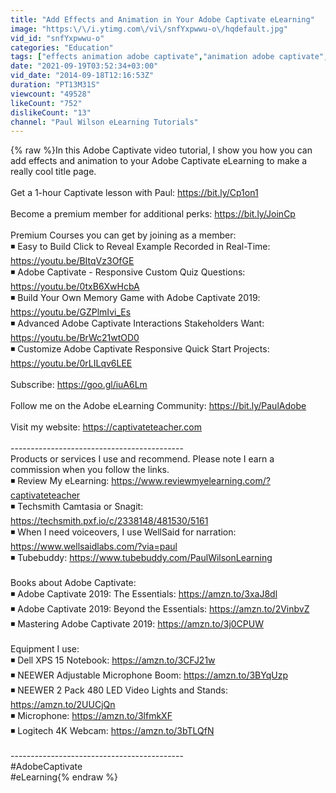 ```yaml
---
title: "Add Effects and Animation in Your Adobe Captivate eLearning"
image: "https:\/\/i.ytimg.com\/vi\/snfYxpwwu-o\/hqdefault.jpg"
vid_id: "snfYxpwwu-o"
categories: "Education"
tags: ["effects animation adobe captivate","animation adobe captivate","animation effects adobe captivate"]
date: "2021-09-19T03:52:34+03:00"
vid_date: "2014-09-18T12:16:53Z"
duration: "PT13M31S"
viewcount: "49528"
likeCount: "752"
dislikeCount: "13"
channel: "Paul Wilson eLearning Tutorials"
---
```

{% raw %}In this Adobe Captivate video tutorial, I show you how you can add effects and animation to your Adobe Captivate eLearning to make a really cool title page.<br /><br />Get a 1-hour Captivate lesson with Paul: <a rel="nofollow" target="blank" href="https://bit.ly/Cp1on1">https://bit.ly/Cp1on1</a><br /><br />Become a premium member for additional perks: <a rel="nofollow" target="blank" href="https://bit.ly/JoinCp">https://bit.ly/JoinCp</a><br /><br />Premium Courses you can get by joining as a member:<br />◾ Easy to Build Click to Reveal Example Recorded in Real-Time: <a rel="nofollow" target="blank" href="https://youtu.be/BItqVz3OfGE">https://youtu.be/BItqVz3OfGE</a><br />◾ Adobe Captivate - Responsive Custom Quiz Questions: <a rel="nofollow" target="blank" href="https://youtu.be/0txB6XwHcbA">https://youtu.be/0txB6XwHcbA</a><br />◾ Build Your Own Memory Game with Adobe Captivate 2019: <a rel="nofollow" target="blank" href="https://youtu.be/GZPlmIvi_Es">https://youtu.be/GZPlmIvi_Es</a> <br />◾ Advanced Adobe Captivate Interactions Stakeholders Want: <a rel="nofollow" target="blank" href="https://youtu.be/BrWc21wtOD0">https://youtu.be/BrWc21wtOD0</a><br />◾ Customize Adobe Captivate Responsive Quick Start Projects: <a rel="nofollow" target="blank" href="https://youtu.be/0rLILqv6LEE">https://youtu.be/0rLILqv6LEE</a> <br /><br />Subscribe: <a rel="nofollow" target="blank" href="https://goo.gl/iuA6Lm">https://goo.gl/iuA6Lm</a><br /><br />Follow me on the Adobe eLearning Community: <a rel="nofollow" target="blank" href="https://bit.ly/PaulAdobe">https://bit.ly/PaulAdobe</a><br /><br />Visit my website: <a rel="nofollow" target="blank" href="https://captivateteacher.com">https://captivateteacher.com</a><br /><br />-------------------------------------------<br />Products or services I use and recommend. Please note I earn a commission when you follow the links.<br />◾ Review My eLearning: <a rel="nofollow" target="blank" href="https://www.reviewmyelearning.com/?captivateteacher">https://www.reviewmyelearning.com/?captivateteacher</a><br />◾ Techsmith Camtasia or Snagit: <a rel="nofollow" target="blank" href="https://techsmith.pxf.io/c/2338148/481530/5161">https://techsmith.pxf.io/c/2338148/481530/5161</a><br />◾ When I need voiceovers, I use WellSaid for narration: <a rel="nofollow" target="blank" href="https://www.wellsaidlabs.com/?via=paul">https://www.wellsaidlabs.com/?via=paul</a><br />◾ Tubebuddy: <a rel="nofollow" target="blank" href="https://www.tubebuddy.com/PaulWilsonLearning">https://www.tubebuddy.com/PaulWilsonLearning</a><br /><br />Books about Adobe Captivate:<br />◾ Adobe Captivate 2019: The Essentials: <a rel="nofollow" target="blank" href="https://amzn.to/3xaJ8dl">https://amzn.to/3xaJ8dl</a><br />◾ Adobe Captivate 2019: Beyond the Essentials: <a rel="nofollow" target="blank" href="https://amzn.to/2VinbvZ">https://amzn.to/2VinbvZ</a><br />◾ Mastering Adobe Captivate 2019: <a rel="nofollow" target="blank" href="https://amzn.to/3j0CPUW">https://amzn.to/3j0CPUW</a> <br /><br />Equipment I use:<br />◾ Dell XPS 15 Notebook: <a rel="nofollow" target="blank" href="https://amzn.to/3CFJ21w">https://amzn.to/3CFJ21w</a><br />◾ NEEWER Adjustable Microphone Boom: <a rel="nofollow" target="blank" href="https://amzn.to/3BYqUzp">https://amzn.to/3BYqUzp</a><br />◾ NEEWER 2 Pack 480 LED Video Lights and Stands: <a rel="nofollow" target="blank" href="https://amzn.to/2UUCjQn">https://amzn.to/2UUCjQn</a> <br />◾ Microphone: <a rel="nofollow" target="blank" href="https://amzn.to/3lfmkXF">https://amzn.to/3lfmkXF</a><br />◾ Logitech 4K Webcam: <a rel="nofollow" target="blank" href="https://amzn.to/3bTLQfN">https://amzn.to/3bTLQfN</a><br /><br />-------------------------------------------<br />#AdobeCaptivate<br />#eLearning{% endraw %}
